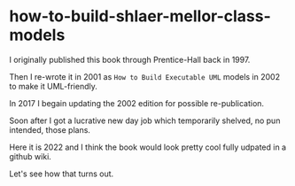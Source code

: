 # how-to-build-shlaer-mellor-class-models

I originally published this book through Prentice-Hall back in 1997.

Then I re-wrote it in 2001 as `How to Build Executable UML` models in 2002 to make it UML-friendly.

In 2017 I begain updating the 2002 edition for possible re-publication.

Soon after I got a lucrative new day job which temporarily shelved, no pun intended, those plans.

Here it is 2022 and I think the book would look pretty cool fully udpated in a github wiki.

Let's see how that turns out.
